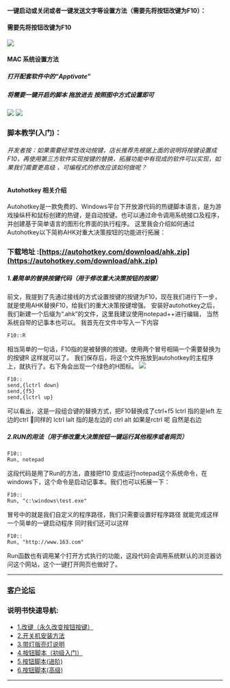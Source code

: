 #### 一键启动或关闭或者一键发送文字等设置方法（需要先将按钮改键为F10）：
#### 需要先将按钮改键为F10
![](http://ww1.sinaimg.cn/large/0060lm7Tly1fjclqidw67j30v60m2go7.jpg)
#### MAC 系统设置方法  
##### 打开配套软件中的“Apptivate”
##### 将需要一键开启的脚本 拖放进去 按照图中方式设置即可
![](http://ww3.sinaimg.cn/large/0060lm7Tly1fkxwsud9vij308i08ddgn.jpg)
![](http://ww3.sinaimg.cn/large/0060lm7Tly1fkxwsipa3zj307207amxd.jpg)

### 脚本教学(入门)：
###### 开发者按：如果需要经常性改动按键，店长推荐先根据上面的说明将按键设置成F10，再使用第三方软件实现按键的替换，拓展功能中有现成的软件可以实现，如果我们需要更高级 ，可编程式的修改应该如何做呢？
#### Autohotkey 相关介绍
Autohotkey是一款免费的、Windows平台下开放源代码的热键脚本语言，是为游戏操纵杆和鼠标创建的热键，是自动按键。也可以通过命令调用系统接口及程序，并创建基于简单语言的图形化界面的执行程序。
这里我会介绍如何通过Autohotkey以下简称AHK对重大决策按钮的功能进行拓展：
### 下载地址 :[https://autohotkey.com/download/ahk.zip](https://autohotkey.com/download/ahk.zip)

##### 1.最简单的替换按键代码（用于修改重大决策按钮的按键）
前文，我提到了先通过接线的方式设置按键的按键为F10，现在我们进行下一步，就是使用AHK替换F10，给我们的重大决策按键增强。
安装好autohotkey之后，我们新建一个后缀为“.ahk”的文件，这里我建议使用notepad++进行编辑，
当然系统自带的记事本也可以。
我首先在文件中写入一下内容
```AHK
F10::R
```
相当简单的一句话，F10指的是被替换的按键。使用两个冒号相隔一个需要替换为的按键R 这样就可以了。
我们保存后，将这个文件拖放到autohotkey的主程序上，就执行了。右下角会出现一个绿色的H图标。
![](http://ww1.sinaimg.cn/large/0060lm7Tly1fjyk0lcp6nj30ac02mgm5.jpg)

```AHK
F10::
send,{lctrl down}
send,{f5}
send,{lctrl up}
```
可以看出，这是一段组合键的替换方式，把F10替换成了ctrl+f5  lctrl 指的是left 左边的ctrl
同样的 lctrl lalt 指的是左边的 ctrl alt
如果是rctrl 呢 自然是右边
##### 2.RUN的用法（用于修改重大决策按钮一键运行其他程序或者网页）
```AHK
F10::
Run, notepad
```
这段代码是用了Run的方法，直接把f10 变成运行notepad这个系统命令，在windows下，这个命令是启动记事本。我们也可以拓展一下：
```ahk
F10::
Run, "c:\windows\test.exe"
```
冒号中的就是我们自定义的程序路径，我们只需要设置好程序路径 就能完成这样一个简单的一键启动程序
同时我们还可以这样
```AHK
F10::
Run, "http://www.163.com"
```  
Run函数也有调用某个打开方式执行的功能，这段代码会调用系统默认的浏览器访问这个网站，这个一键打开网页也做好了。

---
### [客户论坛](https://nas.lixining.com/wordpress/)
### 说明书快速导航:
* [1.改键（永久改变按钮按键）](http://wiki.lixining.com/?file=016-重大决策按钮/00-改键)
*  [2.开关机安装方法](http://wiki.lixining.com/?file=016-重大决策按钮/01-开关机版安装方法)
* [3.带灯版亮灯说明](http://wiki.lixining.com/?file=016-重大决策按钮/02-带灯版亮灯)
* [4.按钮脚本（初级入门）](http://wiki.lixining.com/?file=016-重大决策按钮/03-按钮脚本-初级)
* [5.按钮脚本(进阶)](http://wiki.lixining.com/?file=016-重大决策按钮/04-按钮脚本-进阶)
* [6.按钮脚本(高级)](http://wiki.lixining.com/?file=016-重大决策按钮/05-按钮脚本-高级)
---
